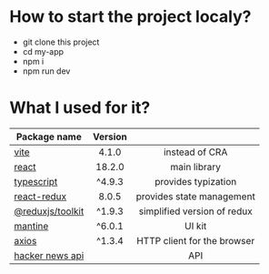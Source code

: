 # How to start the project localy?
- git clone this project
- cd my-app
- npm i
- npm run dev

# What I used for it?
| Package name                                                                                        | Version  |                                                | 
| ----------------------------------------------------------------------------------------------------|:--------:|:----------------------------------------------:|
|[vite](https://vitejs.dev/guide/)                                                                    | 4.1.0    | instead of CRA                                 |
|[react](https://www.npmjs.com/package/react)                                                         | 18.2.0   | main library                                   | 
|[typescript](https://www.typescriptlang.org/docs/)                                                   | ^4.9.3   | provides typization                            | 
|[react-redux](https://www.npmjs.com/package/react-redux)                                             | 8.0.5    | provides state management                      |
|[@reduxjs/toolkit](https://www.npmjs.com/package/@reduxjs/toolkit)                                   | ^1.9.3   | simplified version of redux                    |
|[mantine](https://mantine.dev/)                                                                      | ^6.0.1   | UI kit                                         |
|[axios](https://www.npmjs.com/package/axios)                                                         | ^1.3.4   | HTTP client for the browser                    |
|[hacker news api](https://www.npmjs.com/package/axios)                                               |          | API                                            |
